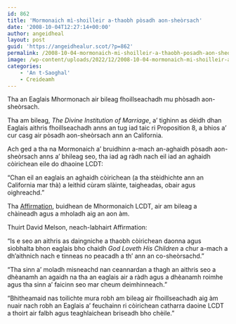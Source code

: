 ```yaml
---
id: 862
title: 'Mormonaich mì-shoilleir a-thaobh pòsadh aon-sheòrsach'
date: '2008-10-04T12:27:14+00:00'
author: angeidheal
layout: post
guid: 'https://angeidhealur.scot/?p=862'
permalink: /2008-10-04-mormonaich-mi-shoilleir-a-thaobh-posadh-aon-sheorsach/
image: /wp-content/uploads/2022/12/2008-10-04-mormonaich-mi-shoilleir-a-thaobh-posadh-aon-sheorsach.webp
categories:
    - 'An t-Saoghal'
    - Creideamh
---
```


Tha an Eaglais Mhormonach air bileag fhoillseachadh mu phòsadh aon-sheòrsach.

Tha am bileag, *The Divine Institution of Marriage*, a’ tighinn as dèidh dhan Eaglais aithris fhoillseachadh anns an tug iad taic ri Proposition 8, a bhios a’ cur casg air pòsadh aon-sheòrsach ann an California.

Ach ged a tha na Mormonaich a’ bruidhinn a-mach an-aghaidh pòsadh aon-sheòrsach anns a’ bhileag seo, tha iad ag ràdh nach eil iad an aghaidh còirichean eile do dhaoine LCDT:

“Chan eil an eaglais an aghaidh còirichean (a tha stèidhichte ann an California mar thà) a leithid cùram slàinte, taigheadas, obair agus oighreachd.”

Tha [Affirmation](https://affirmation.org/), buidhean de Mhormonaich LCDT, air am bileag a chàineadh agus a mholadh aig an aon àm.

Thuirt David Melson, neach-labhairt Affirmation:

“Is e seo an aithris as daingniche a thaobh còirichean daonna agus sìobhalta bhon eaglais bho chaidh *God Loveth His Children* a chur a-mach a dh’aithnich nach e tinneas no peacadh a th’ ann an co-sheòrsachd.”

“Tha sinn a’ moladh misneachd nan ceannardan a thagh an aithris seo a dhèanamh an agaidh na tha an eaglais air a ràdh agus a dhèanamh roimhe agus tha sinn a’ faicinn seo mar cheum deimhinneach.”

“Bhitheamaid nas toilichte mura robh am bileag air fhoillseachadh aig àm nuair nach robh an Eaglais a’ feuchainn ri còirichean catharra daoine LCDT a thoirt air falbh agus teaghlaichean briseadh bho chèile.”